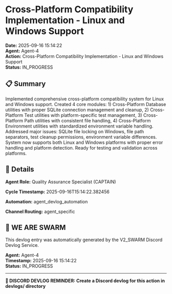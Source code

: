 # Cross-Platform Compatibility Implementation - Linux and Windows Support

**Date:** 2025-09-16 15:14:22  
**Agent:** Agent-4  
**Action:** Cross-Platform Compatibility Implementation - Linux and Windows Support  
**Status:** IN_PROGRESS

## 📋 Summary

Implemented comprehensive cross-platform compatibility system for Linux and Windows support. Created 4 core modules: 1) Cross-Platform Database utilities with proper SQLite connection management and cleanup, 2) Cross-Platform Test utilities with platform-specific test management, 3) Cross-Platform Path utilities with consistent file handling, 4) Cross-Platform Environment utilities with standardized environment variable handling. Addressed major issues: SQLite file locking on Windows, file path separators, test cleanup permissions, environment variable differences. System now supports both Linux and Windows platforms with proper error handling and platform detection. Ready for testing and validation across platforms.

## 🎯 Details

**Agent Role:** Quality Assurance Specialist (CAPTAIN)

**Cycle Timestamp:** 2025-09-16T15:14:22.382456

**Automation:** agent_devlog_automation

**Channel Routing:** agent_specific

## 🐝 WE ARE SWARM

This devlog entry was automatically generated by the V2_SWARM Discord Devlog Service.

**Agent:** Agent-4  
**Timestamp:** 2025-09-16 15:14:22  
**Status:** IN_PROGRESS

---

**📝 DISCORD DEVLOG REMINDER: Create a Discord devlog for this action in devlogs/ directory**
